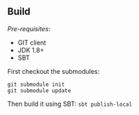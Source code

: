 ## Build

*Pre-requisites*:
- GIT client
- JDK 1.8+
- SBT

First checkout the submodules:

```
git submodule init
git submodule update
```

Then build it using SBT: `sbt publish-local`
